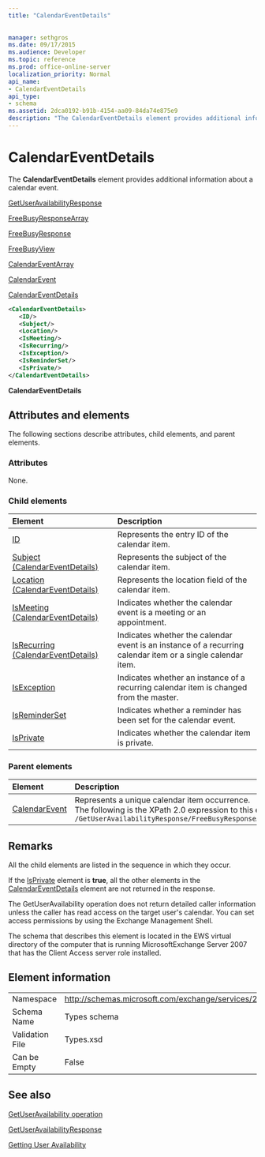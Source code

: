 ```yaml
---
title: "CalendarEventDetails"
 
 
manager: sethgros
ms.date: 09/17/2015
ms.audience: Developer
ms.topic: reference
ms.prod: office-online-server
localization_priority: Normal
api_name:
- CalendarEventDetails
api_type:
- schema
ms.assetid: 2dca0192-b91b-4154-aa09-84da74e875e9
description: "The CalendarEventDetails element provides additional information about a calendar event."
---
```


# CalendarEventDetails

The **CalendarEventDetails** element provides additional information about a calendar event. 
  
[GetUserAvailabilityResponse](getuseravailabilityresponse.md)
  
[FreeBusyResponseArray](freebusyresponsearray.md)
  
[FreeBusyResponse](freebusyresponse.md)
  
[FreeBusyView](freebusyview.md)
  
[CalendarEventArray](calendareventarray.md)
  
[CalendarEvent](calendarevent.md)
  
[CalendarEventDetails](calendareventdetails.md)
  
```xml
<CalendarEventDetails>
   <ID/>
   <Subject/>
   <Location/>
   <IsMeeting/>
   <IsRecurring/>
   <IsException/>
   <IsReminderSet/>
   <IsPrivate/>
</CalendarEventDetails>
```

 **CalendarEventDetails**
## Attributes and elements

The following sections describe attributes, child elements, and parent elements.
  
### Attributes

None.
  
### Child elements

|**Element**|**Description**|
|:-----|:-----|
|[ID](id.md) <br/> |Represents the entry ID of the calendar item.  <br/> |
|[Subject (CalendarEventDetails)](subject-calendareventdetails.md) <br/> |Represents the subject of the calendar item.  <br/> |
|[Location (CalendarEventDetails)](location-calendareventdetails.md) <br/> |Represents the location field of the calendar item.  <br/> |
|[IsMeeting (CalendarEventDetails)](ismeeting-calendareventdetails.md) <br/> |Indicates whether the calendar event is a meeting or an appointment.  <br/> |
|[IsRecurring (CalendarEventDetails)](isrecurring-calendareventdetails.md) <br/> |Indicates whether the calendar event is an instance of a recurring calendar item or a single calendar item.  <br/> |
|[IsException](isexception.md) <br/> |Indicates whether an instance of a recurring calendar item is changed from the master.  <br/> |
|[IsReminderSet](isreminderset.md) <br/> |Indicates whether a reminder has been set for the calendar event.  <br/> |
|[IsPrivate](isprivate.md) <br/> |Indicates whether the calendar item is private.  <br/> |
   
### Parent elements

|**Element**|**Description**|
|:-----|:-----|
|[CalendarEvent](calendarevent.md) <br/> |Represents a unique calendar item occurrence.  <br/> The following is the XPath 2.0 expression to this element:  <br/>  `/GetUserAvailabilityResponse/FreeBusyResponseArray/FreeBusyResponse/FreeBusyView/CalendarEventArray/CalendarEvent[i]` <br/> |
   
## Remarks

All the child elements are listed in the sequence in which they occur. 
  
If the [IsPrivate](isprivate.md) element is **true**, all the other elements in the [CalendarEventDetails](calendareventdetails.md) element are not returned in the response. 
  
The GetUserAvailability operation does not return detailed caller information unless the caller has read access on the target user's calendar. You can set access permissions by using the Exchange Management Shell.
  
The schema that describes this element is located in the EWS virtual directory of the computer that is running MicrosoftExchange Server 2007 that has the Client Access server role installed.
  
## Element information

|||
|:-----|:-----|
|Namespace  <br/> |http://schemas.microsoft.com/exchange/services/2006/types  <br/> |
|Schema Name  <br/> |Types schema  <br/> |
|Validation File  <br/> |Types.xsd  <br/> |
|Can be Empty  <br/> |False  <br/> |
   
## See also



[GetUserAvailability operation](getuseravailability-operation.md)
  
[GetUserAvailabilityResponse](getuseravailabilityresponse.md)


[Getting User Availability](https://msdn.microsoft.com/library/d4133fcb-9b0f-4e6b-aadf-a389da83516a%28Office.15%29.aspx)

